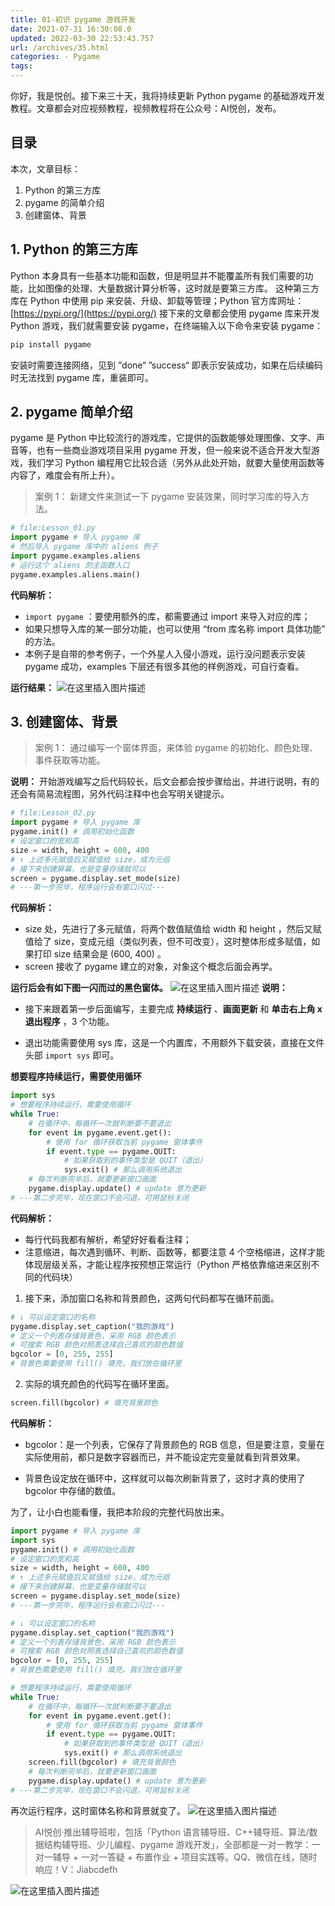 ```yaml
---
title: 01-初识 pygame 游戏开发
date: 2021-07-31 16:30:08.0
updated: 2022-03-30 22:53:43.757
url: /archives/35.html
categories: - Pygame
tags: 
---
```




你好，我是悦创。接下来三十天，我将持续更新 Python pygame 的基础游戏开发教程。文章都会对应视频教程，视频教程将在公众号：AI悦创，发布。

## 目录

本次，文章目标：

1.  Python 的第三方库
2.  pygame 的简单介绍
3.  创建窗体、背景

## 1\. Python 的第三方库

Python 本身具有一些基本功能和函数，但是明显并不能覆盖所有我们需要的功能，比如图像的处理、大量数据计算分析等，这时就是要第三方库。 这种第三方库在 Python 中使用 pip 来安装、升级、卸载等管理；Python 官方库网址：[https://pypi.org/](https://pypi.org/) 接下来的文章都会使用 pygame 库来开发 Python 游戏，我们就需要安装 pygame，在终端输入以下命令来安装 pygame：

```python
pip install pygame
```

安装时需要连接网络，见到 ”done“ ”success“ 即表示安装成功，如果在后续编码时无法找到 pygame 库，重装即可。

## 2\. pygame 简单介绍

pygame 是 Python 中比较流行的游戏库，它提供的函数能够处理图像、文字、声音等，也有一些商业游戏项目采用 pygame 开发，但一般来说不适合开发大型游戏，我们学习 Python 编程用它比较合适（另外从此处开始，就要大量使用函数等内容了，难度会有所上升）。

> 案例 1： 新建文件来测试一下 pygame 安装效果，同时学习库的导入方法。

```python
# file:Lesson_01.py
import pygame # 导入 pygame 库
# 然后导入 pygame 库中的 aliens 例子
import pygame.examples.aliens
# 运行这个 aliens 的主函数入口
pygame.examples.aliens.main()
```

**代码解析：**

*   `import pygame` ：要使用额外的库，都需要通过 import 来导入对应的库；
*   如果只想导入库的某一部分功能，也可以使用 “from 库名称 import 具体功能” 的方法。
*   本例子是自带的参考例子，一个外星人入侵小游戏，运行没问题表示安装 pygame 成功，examples 下层还有很多其他的样例游戏，可自行查看。

**运行结果：** ![在这里插入图片描述](https://img-blog.csdnimg.cn/d701968a6b764f38835e92bf899169d7.png)

## 3\. 创建窗体、背景

> 案例 1： 通过编写一个窗体界面，来体验 pygame 的初始化、颜色处理、事件获取等功能。

**说明：** 开始游戏编写之后代码较长，后文会都会按步骤给出，并进行说明，有的还会有简易流程图，另外代码注释中也会写明关键提示。

```python
# file:Lesson_02.py
import pygame # 导入 pygame 库
pygame.init() # 调用初始化函数
# 设定窗口的宽和高
size = width, height = 600, 400
# ↑ 上述多元赋值后又赋值给 size，成为元组
# 接下来创建屏幕，也是变量存储就可以
screen = pygame.display.set_mode(size)
# ---第一步完毕，程序运行会有窗口闪过---
```

**代码解析：**

*   size 处，先进行了多元赋值，将两个数值赋值给 width 和 height ，然后又赋值给了 size，变成元组（类似列表，但不可改变），这时整体形成多赋值，如果打印 size 结果会是 (600, 400) 。
*   screen 接收了 pygame 建立的对象，对象这个概念后面会再学。

**运行后会有如下图一闪而过的黑色窗体。** ![在这里插入图片描述](https://img-blog.csdnimg.cn/cad6acc4de9544778550077a9526543f.png) **说明：**

*   接下来跟着第一步后面编写，主要完成 **持续运行** 、**画面更新** 和 **单击右上角 x 退出程序** ，3 个功能。
    
*   退出功能需要使用 sys 库，这是一个内置库，不用额外下载安装，直接在文件头部 `import sys` 即可。
    

**想要程序持续运行，需要使用循环**

```python
import sys
# 想要程序持续运行，需要使用循环
while True:
    # 在循环中，每循环一次就判断要不要退出
    for event in pygame.event.get():
        # 使用 for 循环获取当前 pygame 窗体事件
        if event.type == pygame.QUIT:
            # 如果获取到的事件类型是 QUIT（退出）
            sys.exit() # 那么调用系统退出
    # 每次判断完毕后，就要更新窗口画面
    pygame.display.update() # update 意为更新
# ---第二步完毕，现在窗口不会闪退，可用鼠标关闭
```

**代码解析：**

*   每行代码我都有解析，希望好好看看注释；
*   注意缩进，每次遇到循环、判断、函数等，都要注意 4 个空格缩进，这样才能体现层级关系，才能让程序按预想正常运行（Python 严格依靠缩进来区别不同的代码块）

1.  接下来，添加窗口名称和背景颜色，这两句代码都写在循环前面。

```python
# ↓ 可以设定窗口的名称
pygame.display.set_caption("我的游戏")
# 定义一个列表存储背景色，采用 RGB 颜色表示
# 可搜索 RGB 颜色对照表选择自己喜欢的颜色数值
bgcolor = [0, 255, 255]
# 背景色需要使用 fill() 填充，我们放在循环里
```

2.  实际的填充颜色的代码写在循环里面。

```python
screen.fill(bgcolor) # 填充背景颜色
```

**代码解析：**

*   bgcolor：是一个列表，它保存了背景颜色的 RGB 信息，但是要注意，变量在实际使用前，都只是数字容器而已，并不能设定完变量就看到背景效果。
    
*   背景色设定放在循环中，这样就可以每次刷新背景了，这时才真的使用了 bgcolor 中存储的数值。
    

为了，让小白也能看懂，我把本阶段的完整代码放出来。

```python
import pygame # 导入 pygame 库
import sys
pygame.init() # 调用初始化函数
# 设定窗口的宽和高
size = width, height = 600, 400
# ↑ 上述多元赋值后又赋值给 size，成为元组
# 接下来创建屏幕，也是变量存储就可以
screen = pygame.display.set_mode(size)
# ---第一步完毕，程序运行会有窗口闪过---

# ↓ 可以设定窗口的名称
pygame.display.set_caption("我的游戏")
# 定义一个列表存储背景色，采用 RGB 颜色表示
# 可搜索 RGB 颜色对照表选择自己喜欢的颜色数值
bgcolor = [0, 255, 255]
# 背景色需要使用 fill() 填充，我们放在循环里

# 想要程序持续运行，需要使用循环
while True:
    # 在循环中，每循环一次就判断要不要退出
    for event in pygame.event.get():
        # 使用 for 循环获取当前 pygame 窗体事件
        if event.type == pygame.QUIT:
            # 如果获取到的事件类型是 QUIT（退出）
            sys.exit() # 那么调用系统退出
    screen.fill(bgcolor) # 填充背景颜色
    # 每次判断完毕后，就要更新窗口画面
    pygame.display.update() # update 意为更新
# ---第二步完毕，现在窗口不会闪退，可用鼠标关闭
```

再次运行程序，这时窗体名称和背景就变了。 ![在这里插入图片描述](https://img-blog.csdnimg.cn/db560ccc22904c3b8840bcc8442444b2.png)

> AI悦创·推出辅导班啦，包括「Python 语言辅导班、C++辅导班、算法/数据结构辅导班、少儿编程、pygame 游戏开发」，全部都是一对一教学：一对一辅导 + 一对一答疑 + 布置作业 + 项目实践等。QQ、微信在线，随时响应！V：Jiabcdefh

![在这里插入图片描述](https://img-blog.csdnimg.cn/c3ad2d3de7a1424f9e63e33068985ae0.png)